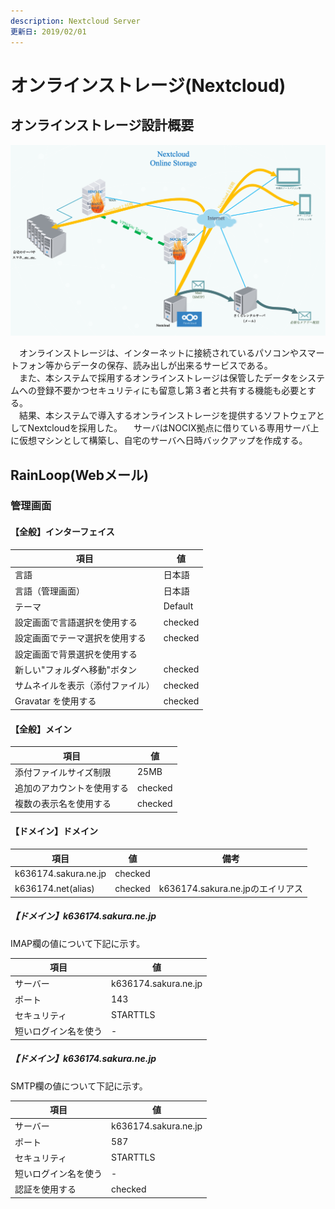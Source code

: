 ```yaml
---
description: Nextcloud Server
更新日: 2019/02/01
---
```


# オンラインストレージ(Nextcloud)

## オンラインストレージ設計概要

![0310_102_nextcloud](./0310_102_nextcloud.png)

　オンラインストレージは、インターネットに接続されているパソコンやスマートフォン等からデータの保存、読み出しが出来るサービスである。  
　また、本システムで採用するオンラインストレージは保管したデータをシステムへの登録不要かつセキュリティにも留意し第３者と共有する機能も必要とする。  
　結果、本システムで導入するオンラインストレージを提供するソフトウェアとしてNextcloudを採用した。
　サーバはNOCIX拠点に借りている専用サーバ上に仮想マシンとして構築し、自宅のサーバへ日時バックアップを作成する。

## RainLoop(Webメール)

### 管理画面

#### 【全般】インターフェイス
| 項目                             | 値      |
| -------------------------------- | ------- |
| 言語                             | 日本語  |
| 言語（管理画面）                 | 日本語  |
| テーマ                           | Default |
| 設定画面で言語選択を使用する     | checked |
| 設定画面でテーマ選択を使用する   | checked |
| 設定画面で背景選択を使用する     |         |
| 新しい"フォルダへ移動"ボタン     | checked |
| サムネイルを表示（添付ファイル） | checked |
| Gravatar を使用する              | checked |

#### 【全般】メイン
| 項目                       | 値      |
| -------------------------- | ------- |
| 添付ファイルサイズ制限     | 25MB    |
| 追加のアカウントを使用する | checked |
| 複数の表示名を使用する     | checked |

#### 【ドメイン】ドメイン
| 項目                 | 値      | 備考                             |
| -------------------- | ------- | -------------------------------- |
| k636174.sakura.ne.jp | checked |                                  |
| k636174.net(alias)   | checked | k636174.sakura.ne.jpのエイリアス |

##### 【ドメイン】k636174.sakura.ne.jp
 IMAP欄の値について下記に示す。

| 項目                 | 値                   |
| -------------------- | -------------------- |
| サーバー             | k636174.sakura.ne.jp |
| ポート               | 143                  |
| セキュリティ         | STARTTLS             |
| 短いログイン名を使う | -                    |

##### 【ドメイン】k636174.sakura.ne.jp
 SMTP欄の値について下記に示す。

| 項目                 | 値                   |
| -------------------- | -------------------- |
| サーバー             | k636174.sakura.ne.jp |
| ポート               | 587                  |
| セキュリティ         | STARTTLS             |
| 短いログイン名を使う | -                    |
| 認証を使用する       | checked              |

